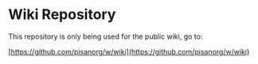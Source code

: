 # Wiki Repository

This repository is only being used for the public wiki, go to:

[https://github.com/pisanorg/w/wiki](https://github.com/pisanorg/w/wiki)
